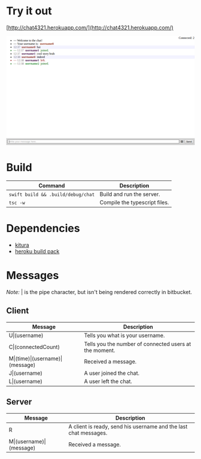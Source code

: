 # Try it out #

[http://chat4321.herokuapp.com/](http://chat4321.herokuapp.com/)

![Image](Images/readme.png)


# Build #

| Command | Description |
|---------|-------------|
| `swift build && .build/debug/chat` | Build and run the server. |
| `tsc -w` | Compile the typescript files. |


# Dependencies #

- [kitura](http://www.kitura.io/)
- [heroku build pack](https://github.com/kylef/heroku-buildpack-swift)


# Messages #

*Note:* &#124; is the pipe character, but isn't being rendered correctly in bitbucket.

## Client ##

| Message | Description |
|---------|-------------|
| U&#124;(username) | Tells you what is your username. |
| C&#124;(connectedCount) | Tells you the number of connected users at the moment. |
| M&#124;(time)&#124;(username)&#124;(message) | Received a message. |
| J&#124;(username) | A user joined the chat. |
| L&#124;(username) | A user left the chat. |


## Server ##

| Message | Description |
|---------|-------------|
| R | A client is ready, send his username and the last chat messages. |
| M&#124;(username)&#124;(message) | Received a message. |
